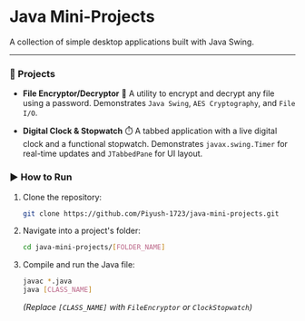 # Java Mini-Projects

A collection of simple desktop applications built with Java Swing.

---

### 📂 Projects

* **File Encryptor/Decryptor** 🔐
    A utility to encrypt and decrypt any file using a password. Demonstrates `Java Swing`, `AES Cryptography`, and `File I/O`.

* **Digital Clock & Stopwatch** ⏱️
    A tabbed application with a live digital clock and a functional stopwatch. Demonstrates `javax.swing.Timer` for real-time updates and `JTabbedPane` for UI layout.

### ▶️ How to Run

1.  Clone the repository:
    ```bash
    git clone https://github.com/Piyush-1723/java-mini-projects.git
    ```
2.  Navigate into a project's folder:
    ```bash
    cd java-mini-projects/[FOLDER_NAME]
    ```
3.  Compile and run the Java file:
    ```bash
    javac *.java
    java [CLASS_NAME]
    ```
    *(Replace `[CLASS_NAME]` with `FileEncryptor` or `ClockStopwatch`)*
